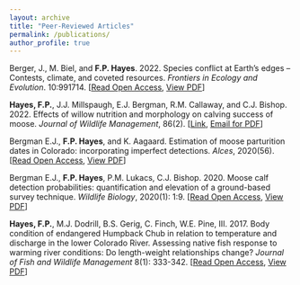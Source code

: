 ```yaml
---
layout: archive
title: "Peer-Reviewed Articles"
permalink: /publications/
author_profile: true
---
```


Berger, J., M. Biel, and **F.P. Hayes**. 2022. Species conflict at Earth’s edges – Contests, climate, and coveted resources. *Frontiers in Ecology and Evolution*. 10:991714. \[[Read Open Access](https://www.frontiersin.org/articles/10.3389/fevo.2022.991714), <a href="./2022_Berger et al_contests.pdf">View PDF</a>\]

**Hayes, F.P.**, J.J. Millspaugh, E.J. Bergman, R.M. Callaway, and C.J. Bishop. 2022. Effects of willow nutrition and morphology on calving success of moose. *Journal of Wildlife Management*, 86(2). \[[Link](https://doi.org/10.1002/jwmg.22175), <a href="mailto:forest.hayes@colostate.edu?subject=Request for PDF - Effects of willow on moose calving success">Email for PDF</a>\]

Bergman E.J., **F.P. Hayes**, and K. Aagaard. Estimation of moose parturition dates in Colorado: incorporating imperfect detections. *Alces*, 2020(56).\[[Read Open Access](https://alcesjournal.org/index.php/alces/article/view/277), <a href="./2020_Bergman et al_parturition.pdf">View PDF</a>\]


Bergman E.J., **F.P. Hayes**, P.M. Lukacs, C.J. Bishop. 2020. Moose calf detection probabilities: quantification and elevation of a ground-based survey technique. *Wildlife Biology*, 2020(1): 1:9. \[[Read Open Access](https://doi.org/10.2981/wlb.00599), <a href="./2020_Bergman et al_calf detection.pdf">View PDF</a>\]

**Hayes, F.P.**, M.J. Dodrill, B.S. Gerig, C. Finch, W.E. Pine, III. 2017. Body condition of endangered Humpback Chub in relation to temperature and discharge in the lower Colorado River. Assessing native fish response to warming river conditions: Do length-weight relationships change? *Journal of Fish and Wildlife Management* 8(1): 333-342. \[[Read Open Access](https://doi.org/10.3996/062014-JFWM-047), <a href="./2017_Hayes et al_Humpback Chub condition.pdf">View PDF</a>\]


